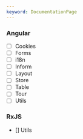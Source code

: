 ```yaml
---
keyword: DocumentationPage
---
```


### Angular

- [ ] Cookies
- [ ] Forms
- [ ] i18n
- [ ] Inform
- [ ] Layout
- [ ] Store
- [ ] Table
- [ ] Tour
- [ ] Utils

### RxJS
- [] Utils

